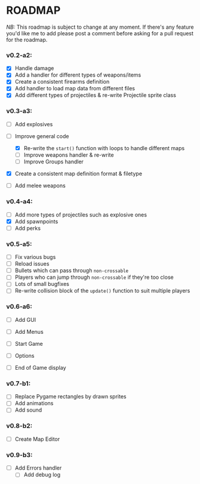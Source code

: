 # ROADMAP

*NB:* This roadmap is subject to change at any moment. If there's any feature you'd like me to add please post a comment before asking for a pull request for the roadmap.

### v0.2-a2:

- [x] Handle damage
- [x] Add a handler for different types of weapons/items 
- [x] Create a consistent firearms definition
- [x] Add handler to load map data from different files
- [x] Add different types of projectiles & re-write Projectile sprite class

### v0.3-a3:

- [ ] Add explosives
- [ ] Improve general code
  - [x] Re-write the `start()` function with loops to handle different maps
  - [ ] Improve weapons handler & re-write
  - [ ] Improve Groups handler 
- [x] Create a consistent map definition format & filetype
- [ ] Add melee weapons


### v0.4-a4:

- [ ] Add more types of projectiles such as explosive ones
- [x] Add spawnpoints
- [ ] Add perks

### v0.5-a5:

- [ ] Fix various bugs
 - [ ] Reload issues
 - [ ] Bullets which can pass through `non-crossable`
 - [ ] Players who can jump through `non-crossable` if they're too close
 - [ ] Lots of small bugfixes
- [ ] Re-write collision block of the `update()` function to suit multiple players

### v0.6-a6:

- [ ] Add GUI
 - [ ] Add Menus
  - [ ] Start Game
  - [ ] Options
  - [ ] End of Game display


### v0.7-b1:

- [ ] Replace Pygame rectangles by drawn sprites
 - [ ] Add animations
- [ ] Add sound

### v0.8-b2:

- [ ] Create Map Editor

### v0.9-b3:

- [ ] Add Errors handler
  - [ ] Add debug log